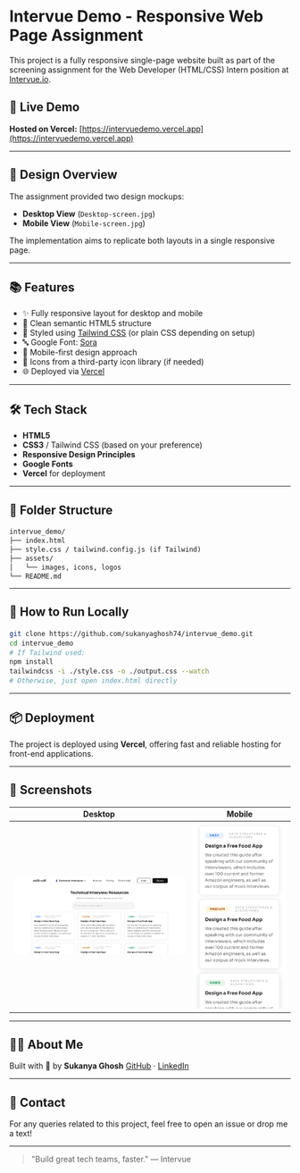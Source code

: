 # Intervue Demo - Responsive Web Page Assignment

This project is a fully responsive single-page website built as part of the screening assignment for the Web Developer (HTML/CSS) Intern position at [Intervue.io](https://intervue.io/).

## 🚀 Live Demo

**Hosted on Vercel:** [https://intervuedemo.vercel.app](https://intervuedemo.vercel.app)

---

## 📸 Design Overview

The assignment provided two design mockups:

* **Desktop View** (`Desktop-screen.jpg`)
* **Mobile View** (`Mobile-screen.jpg`)

The implementation aims to replicate both layouts in a single responsive page.

---

## 📚 Features

* ✨ Fully responsive layout for desktop and mobile
* 🧠 Clean semantic HTML5 structure
* 🎨 Styled using [Tailwind CSS](https://tailwindcss.com/) (or plain CSS depending on setup)
* 🔤 Google Font: [Sora](https://fonts.google.com/specimen/Sora)
* 📱 Mobile-first design approach
* 🧩 Icons from a third-party icon library (if needed)
* 🌐 Deployed via [Vercel](https://vercel.com)

---

## 🛠️ Tech Stack

* **HTML5**
* **CSS3** / Tailwind CSS (based on your preference)
* **Responsive Design Principles**
* **Google Fonts**
* **Vercel** for deployment

---

## 📁 Folder Structure

```
intervue_demo/
├── index.html
├── style.css / tailwind.config.js (if Tailwind)
├── assets/
│   └── images, icons, logos
└── README.md
```

---

## 📝 How to Run Locally

```bash
git clone https://github.com/sukanyaghosh74/intervue_demo.git
cd intervue_demo
# If Tailwind used:
npm install
tailwindcss -i ./style.css -o ./output.css --watch
# Otherwise, just open index.html directly
```

---

## 📦 Deployment

The project is deployed using **Vercel**, offering fast and reliable hosting for front-end applications.

---

## 📌 Screenshots

| Desktop                                   | Mobile                                  |
| ----------------------------------------- | --------------------------------------- |
| ![Desktop Screenshot](assets/desktop.png) | ![Mobile Screenshot](assets/mobile.jpg) |

---

## 🙋‍♀️ About Me

Built with 🩷 by **Sukanya Ghosh**
[GitHub](https://github.com/sukanyaghosh74) · [LinkedIn](https://www.linkedin.com/in/sukanya-ghosh-706129274)

---

## 📧 Contact

For any queries related to this project, feel free to open an issue or drop me a text!

---

> "Build great tech teams, faster." — Intervue
